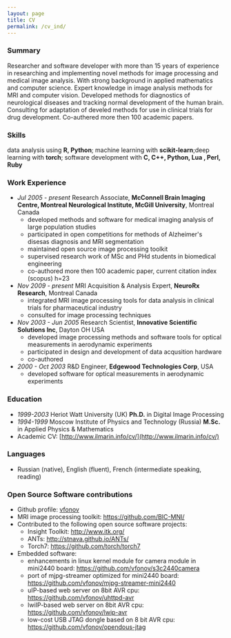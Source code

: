 ```yaml
---
layout: page
title: CV
permalink: /cv_ind/
---
```

### Summary
Researcher and software developer with more than 15 years of experience in researching and implementing novel methods for image processing and medical image analysis. With strong background in applied mathematics and computer science. 
Expert knowledge in image analysis methods for MRI and computer vision. Developed methods for diagnostics of neurological diseases and tracking normal development of the human brain. Consulting for adaptation of develed methods for use in clinical trials for drug development. Co-authered more then 100 academic papers.

### Skills
data analysis using **R, Python**; machine learning with **scikit-learn**;deep learning with  **torch**; software development with **C, C++, Python, Lua , Perl, Ruby**

### Work Experience
* *Jul 2005 - present* Research Associate, **McConnell Brain Imaging Centre, Montreal Neurological Institute, McGill University**, Montreal Canada
   * developed methods and software for medical imaging analysis of large population studies
   * participated in open competitions for methods of Alzheimer's disesas diagnosis and MRI segmentation
   * maintained open source image processing toolkit
   * supervised research work of MSc and PHd students in biomedical engineering
   * co-authored more then 100 academic paper, current citation index (scopus) h=23
* *Nov 2009 - present* MRI Acquisition & Analysis Expert, **NeuroRx Research**, Montreal Canada
   * integrated MRI image processing tools for data analysis in clinical trials for pharmaceutical industry
   * consulted for image processing techniques
* *Nov 2003 - Jun 2005* Research Scientist, **Innovative Scientific Solutions Inc**, Dayton OH USA
   * developed image processing methods and software tools for optical measurements in aerodynamic experiments
   * participated in design and development of data acqusition hardware
   * co-authored 
* *2000 - Oct 2003* R&D Engineer, **Edgewood Technologies Corp**, USA
    * developed software for optical measurements in aerodynamic experiments

### Education
* *1999-2003* Heriot Watt University (UK) **Ph.D.** in Digital Image Processing
* *1994-1999* Moscow Institute of Physics and Technology (Russia) **M.Sc.** in Applied Physics & Mathematics
* Academic CV: [http://www.ilmarin.info/cv/](http://www.ilmarin.info/cv/)

### Languages
* Russian (native), English (fluent), French (intermediate speaking, reading)

### Open Source Software contributions
* Github profile: [vfonov](https://github.com/vfonov/)
* MRI image processing toolkit: <https://github.com/BIC-MNI/>
* Contributed to the following open source software projects:
  * Insight Toolkit: <http://www.itk.org/> 
  * ANTs: <http://stnava.github.io/ANTs/>
  * Torch7: <https://github.com/torch/torch7>
* Embedded software:
  * enhancements in linux kernel module for camera module in mini2440 board: <https://github.com/vfonov/s3c2440camera>
  * port of mjpg-streamer optimized for mini2440 board: <https://github.com/vfonov/mjpg-streamer-mini2440>
  * uIP-based web server on 8bit AVR cpu: <https://github.com/vfonov/uhttpd-avr>
  * lwiIP-based web server on 8bit AVR cpu: <https://github.com/vfonov/lwip-avr>
  * low-cost USB JTAG dongle based on 8 bit AVR cpu: <https://github.com/vfonov/opendous-jtag>
  